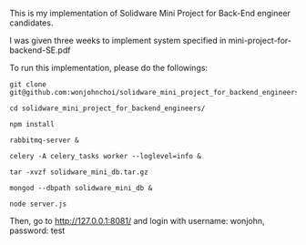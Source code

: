 This is my implementation of Solidware Mini Project for Back-End engineer candidates.

I was given three weeks to implement system specified in mini-project-for-backend-SE.pdf

To run this implementation, please do the followings:

    git clone git@github.com:wonjohnchoi/solidware_mini_project_for_backend_engineers.git

    cd solidware_mini_project_for_backend_engineers/

    npm install

    rabbitmq-server &

    celery -A celery_tasks worker --loglevel=info &

    tar -xvzf solidware_mini_db.tar.gz

    mongod --dbpath solidware_mini_db &

    node server.js

Then, go to http://127.0.0.1:8081/ and login with username: wonjohn, password: test
